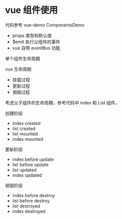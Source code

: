 # vue 组件使用

代码参考 vue-demo ComponentsDemo

- props 类型和默认值
- $emit 执行父组件的事件
- vue 自带 eventBus 功能

单个组件生命周期

vue 生命周期

- 挂载过程
- 更新过程
- 销毁过程

考虑父子组件的生命周期，参考代码中 index 和 List 组件。

创建阶段

- index created
- list created
- list mounted
- index mounted

更新阶段

- index before update
- list before update
- list updated
- index updated

销毁阶段

- index before destroy
- list before destroy
- list destroyed
- index destroyed
